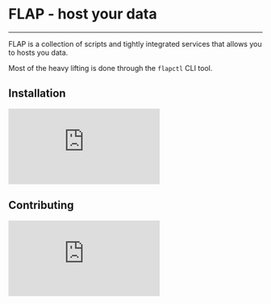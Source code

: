 # FLAP - host your data

---

FLAP is a collection of scripts and tightly integrated services that allows you to hosts you data.

Most of the heavy lifting is done through the `flapctl` CLI tool.

## Installation

![See here.](https://gitlab.com/flap-box/flap/raw/master/INSTALL.md)

## Contributing

![See here.](https://gitlab.com/flap-box/flap/raw/master/CONTRIBUTING.md)
